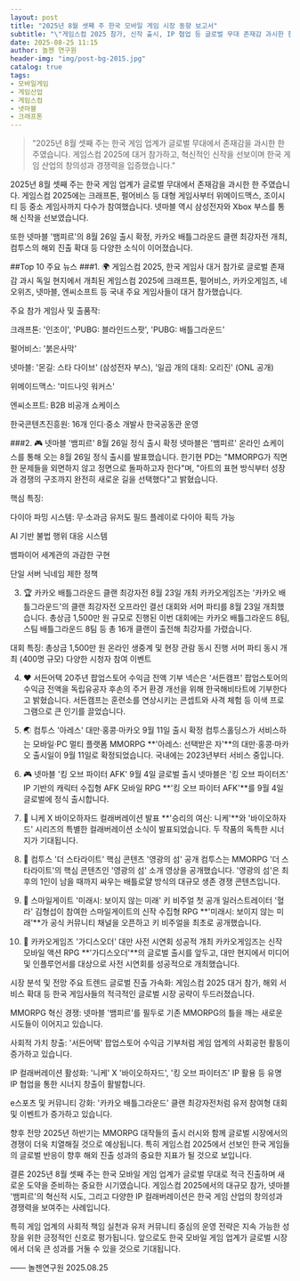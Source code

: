 ```yaml
---
layout: post 
title: "2025년 8월 셋째 주 한국 모바일 게임 시장 동향 보고서" 
subtitle: "\"게임스컴 2025 참가, 신작 출시, IP 협업 등 글로벌 무대 존재감 과시한 한 주\"" 
date: 2025-08-25 11:15
author: 놀젠 연구원
header-img: "img/post-bg-2015.jpg" 
catalog: true 
tags: 
- 모바일게임 
- 게임산업 
- 게임스컴 
- 넷마블 
- 크래프톤
---
```


> "2025년 8월 셋째 주는 한국 게임 업계가 글로벌 무대에서 존재감을 과시한 한 주였습니다. 게임스컴 2025에 대거 참가하고, 혁신적인 신작을 선보이며 한국 게임 산업의 창의성과 경쟁력을 입증했습니다."


2025년 8월 셋째 주는 한국 게임 업계가 글로벌 무대에서 존재감을 과시한 한 주였습니다. 게임스컴 2025에는 크래프톤, 펄어비스 등 대형 게임사부터 위메이드맥스, 조이시티 등 중소 게임사까지 다수가 참여했습니다. 넷마블 역시 삼성전자와 Xbox 부스를 통해 신작을 선보였습니다.

또한 넷마블 '뱀피르'의 8월 26일 출시 확정, 카카오 배틀그라운드 클랜 최강자전 개최, 컴투스의 해외 진출 확대 등 다양한 소식이 이어졌습니다.

##Top 10 주요 뉴스
###1. 🌍 게임스컴 2025, 한국 게임사 대거 참가로 글로벌 존재감 과시
독일 현지에서 개최된 게임스컴 2025에 크래프톤, 펄어비스, 카카오게임즈, 네오위즈, 넷마블, 엔씨소프트 등 국내 주요 게임사들이 대거 참가했습니다.

주요 참가 게임사 및 출품작:

크래프톤: '인조이', 'PUBG: 블라인드스팟', 'PUBG: 배틀그라운드'

펄어비스: '붉은사막'

넷마블: '몬길: 스타 다이브' (삼성전자 부스), '일곱 개의 대죄: 오리진' (ONL 공개)

위메이드맥스: '미드나잇 워커스'

엔씨소프트: B2B 비공개 쇼케이스

한국콘텐츠진흥원: 16개 인디·중소 개발사 한국공동관 운영

###2. 🎮 넷마블 '뱀피르' 8월 26일 정식 출시 확정
넷마블은 '뱀피르' 온라인 쇼케이스를 통해 오는 8월 26일 정식 출시를 발표했습니다. 한기현 PD는 "MMORPG가 직면한 문제들을 외면하지 않고 정면으로 돌파하고자 한다"며, "아트의 표현 방식부터 성장과 경쟁의 구조까지 완전히 새로운 길을 선택했다"고 밝혔습니다.

핵심 특징:

다이아 파밍 시스템: 무·소과금 유저도 필드 플레이로 다이아 획득 가능

AI 기반 불법 행위 대응 시스템

뱀파이어 세계관의 과감한 구현

단일 서버 닉네임 제한 정책

3. 🏆 카카오 배틀그라운드 클랜 최강자전 8월 23일 개최
카카오게임즈는 '카카오 배틀그라운드'의 클랜 최강자전 오프라인 결선 대회와 서머 파티를 8월 23일 개최했습니다. 총상금 1,500만 원 규모로 진행된 이번 대회에는 카카오 배틀그라운드 8팀, 스팀 배틀그라운드 8팀 등 총 16개 클랜이 출전해 최강자를 가렸습니다.

대회 특징:
총상금 1,500만 원
온라인 생중계 및 현장 관람 동시 진행
서머 파티 동시 개최 (400명 규모)
다양한 시청자 참여 이벤트

4. ❤️ 서든어택 20주년 팝업스토어 수익금 전액 기부
넥슨은 '서든캠프' 팝업스토어의 수익금 전액을 독립유공자 후손의 주거 환경 개선을 위해 한국해비타트에 기부한다고 밝혔습니다. 서든캠프는 훈련소를 연상시키는 콘셉트와 사격 체험 등 이색 프로그램으로 큰 인기를 끌었습니다.

5. 🌏 컴투스 '아레스' 대만·홍콩·마카오 9월 11일 출시 확정
컴투스홀딩스가 서비스하는 모바일·PC 멀티 플랫폼 MMORPG **'아레스: 선택받은 자'**의 대만·홍콩·마카오 출시일이 9월 11일로 확정되었습니다. 국내에는 2023년부터 서비스 중입니다.

6. 🎮 넷마블 '킹 오브 파이터 AFK' 9월 4일 글로벌 출시
넷마블은 '킹 오브 파이터즈' IP 기반의 캐릭터 수집형 AFK 모바일 RPG **'킹 오브 파이터 AFK'**를 9월 4일 글로벌에 정식 출시합니다.

7. 🧟 니케 X 바이오하자드 컬래버레이션 발표
**'승리의 여신: 니케'**와 '바이오하자드' 시리즈의 특별한 컬래버레이션 소식이 발표되었습니다. 두 작품의 독특한 시너지가 기대됩니다.

8. 🎪 컴투스 '더 스타라이트' 핵심 콘텐츠 '영광의 섬' 공개
컴투스는 MMORPG '더 스타라이트'의 핵심 콘텐츠인 '영광의 섬' 소개 영상을 공개했습니다. '영광의 섬'은 최후의 1인이 남을 때까지 싸우는 배틀로얄 방식의 대규모 생존 경쟁 콘텐츠입니다.

9. 🎨 스마일게이트 '미래시: 보이지 않는 미래' 키 비주얼 첫 공개
일러스트레이터 '혈라' 김형섭이 참여한 스마일게이트의 신작 수집형 RPG **'미래시: 보이지 않는 미래'**가 공식 커뮤니티 채널을 오픈하고 키 비주얼을 최초로 공개했습니다.

10. 🌟 카카오게임즈 '가디스오더' 대만 사전 시연회 성공적 개최
카카오게임즈는 신작 모바일 액션 RPG **'가디스오더'**의 글로벌 출시를 앞두고, 대만 현지에서 미디어 및 인플루언서를 대상으로 사전 시연회를 성공적으로 개최했습니다.

시장 분석 및 전망
주요 트렌드
글로벌 진출 가속화: 게임스컴 2025 대거 참가, 해외 서비스 확대 등 한국 게임사들의 적극적인 글로벌 시장 공략이 두드러졌습니다.

MMORPG 혁신 경쟁: 넷마블 '뱀피르'를 필두로 기존 MMORPG의 틀을 깨는 새로운 시도들이 이어지고 있습니다.

사회적 가치 창출: '서든어택' 팝업스토어 수익금 기부처럼 게임 업계의 사회공헌 활동이 증가하고 있습니다.

IP 컬래버레이션 활성화: '니케' X '바이오하자드', '킹 오브 파이터즈' IP 활용 등 유명 IP 협업을 통한 시너지 창출이 활발합니다.

e스포츠 및 커뮤니티 강화: '카카오 배틀그라운드' 클랜 최강자전처럼 유저 참여형 대회 및 이벤트가 증가하고 있습니다.

향후 전망
2025년 하반기는 MMORPG 대작들의 출시 러시와 함께 글로벌 시장에서의 경쟁이 더욱 치열해질 것으로 예상됩니다. 특히 게임스컴 2025에서 선보인 한국 게임들의 글로벌 반응이 향후 해외 진출 성과의 중요한 지표가 될 것으로 보입니다.

결론
2025년 8월 셋째 주는 한국 모바일 게임 업계가 글로벌 무대로 적극 진출하며 새로운 도약을 준비하는 중요한 시기였습니다. 게임스컴 2025에서의 대규모 참가, 넷마블 '뱀피르'의 혁신적 시도, 그리고 다양한 IP 컬래버레이션은 한국 게임 산업의 창의성과 경쟁력을 보여주는 사례입니다.

특히 게임 업계의 사회적 책임 실천과 유저 커뮤니티 중심의 운영 전략은 지속 가능한 성장을 위한 긍정적인 신호로 평가됩니다. 앞으로도 한국 모바일 게임 업계가 글로벌 시장에서 더욱 큰 성과를 거둘 수 있을 것으로 기대됩니다.

—— 놀젠연구원 2025.08.25